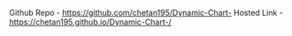 Github Repo -  https://github.com/chetan195/Dynamic-Chart-
Hosted Link -  https://chetan195.github.io/Dynamic-Chart-/
